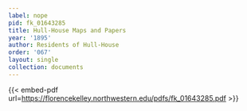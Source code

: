 ```yaml
---
label: nope
pid: fk_01643285
title: Hull-House Maps and Papers
year: '1895'
author: Residents of Hull-House
order: '067'
layout: single
collection: documents
---
```



{{< embed-pdf url=https://florencekelley.northwestern.edu/pdfs/fk_01643285.pdf >}}